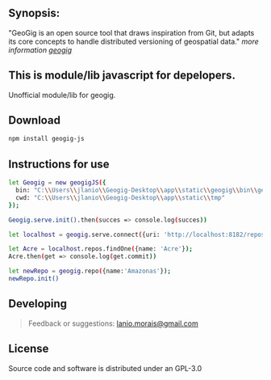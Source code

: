 
## Synopsis:
"GeoGig is an open source tool that draws inspiration from Git, but adapts its core concepts to handle distributed versioning of geospatial data." *more information [geogig](http://geogig.org/)*

## This is module/lib javascript for depelopers.
Unofficial module/lib for geogig.

## **Download**
```bash
npm install geogig-js
```

## Instructions for use
```bash
let Geogig = new geogigJS({
  bin: "C:\\Users\\jlanio\\Geogig-Desktop\\app\\static\\geogig\\bin\\geogig.bat",
  cwd: "C:\\Users\\jlanio\\Geogig-Desktop\\app\\static\\tmp"
});

Geogig.serve.init().then(succes => console.log(succes))

let localhost = geogig.serve.connect({uri: 'http://localhost:8182/repos'})

let Acre = localhost.repos.findOne({name: 'Acre'});
Acre.then(get => console.log(get.commit))

let newRepo = geogig.repo({name:'Amazonas'});
newRepo.init()

```


## **Developing**
> Feedback or suggestions: lanio.morais@gmail.com

## **License**

Source code and software is distributed under an GPL-3.0
